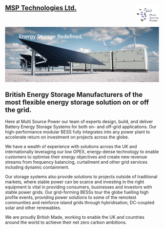 ## <img align="right" src="https://github.com/MSP-Technologies-Ltd/.github/blob/main/profile/MSP logo JPG square.jpg" width = "75px" height = "75px" alt="MSP Battery Storage Systems logo - grey and blue squares half surrounding the words Multi Source Power."> [MSP Technologies Ltd.](https://www.multisourcepower.com/)


<img align="center" src="https://github.com/MSP-Technologies-Ltd/.github/blob/main/profile/MSP%20Technologies.jpg" alt="MSP Battery Storage Systems on white gravel with solar panels and wind turbines around them.">


## British Energy Storage Manufacturers of the most flexible energy storage solution on or off the grid.

Here at Multi Source Power our team of experts design, build, and deliver Battery Energy Storage Systems for both on- and off-grid applications. Our high-performance modular BESS fully integrates into any power plant to accelerate return on investment on projects across the globe. 

We have a wealth of experience with solutions across the UK and internationally leveraging our low OPEX, energy-dense technology to enable customers to optimise their energy objectives and create new revenue streams from frequency balancing, curtailment and other grid services including dynamic containment. 

Our storage systems also provide solutions to projects outside of traditional markets, where stable power can be scarce and investing in the right equipment is vital in providing consumers, businesses and investors with stable power grids. Our grid-forming BESSs tour the globe fuelling high profile events, providing power solutions to some of the remotest communities and reinforce island grids through hybridisation, DC-coupled solar and other renewables.

We are proudly British Made, working to enable the UK and countries around the world to achieve their net zero carbon ambitions. 
